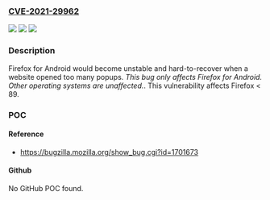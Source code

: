### [CVE-2021-29962](https://cve.mitre.org/cgi-bin/cvename.cgi?name=CVE-2021-29962)
![](https://img.shields.io/static/v1?label=Product&message=Firefox&color=blue)
![](https://img.shields.io/static/v1?label=Version&message=%3C%2089%20&color=brighgreen)
![](https://img.shields.io/static/v1?label=Vulnerability&message=No%20rate-limiting%20for%20popups%20on%20Firefox%20for%20Android&color=brighgreen)

### Description

Firefox for Android would become unstable and hard-to-recover when a website opened too many popups. *This bug only affects Firefox for Android. Other operating systems are unaffected.*. This vulnerability affects Firefox < 89.

### POC

#### Reference
- https://bugzilla.mozilla.org/show_bug.cgi?id=1701673

#### Github
No GitHub POC found.

